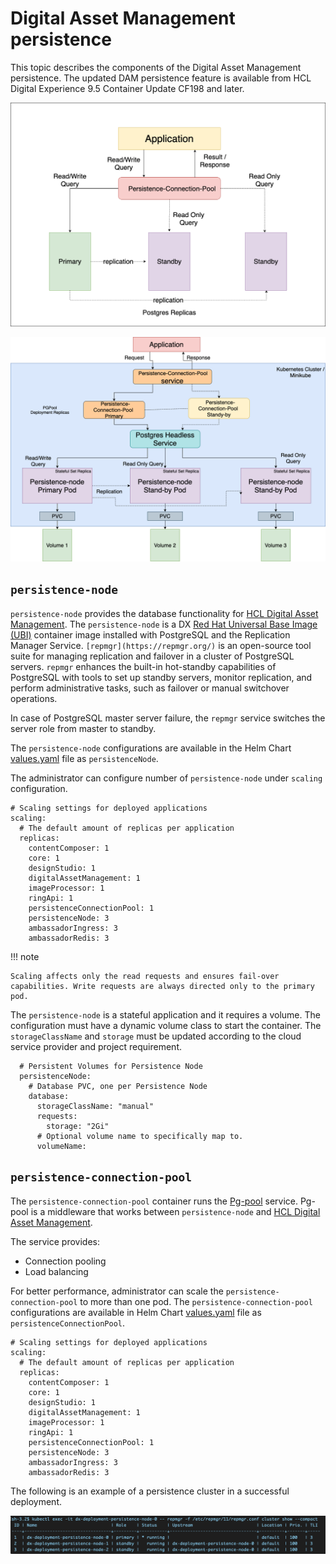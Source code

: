 # Digital Asset Management persistence

This topic describes the components of the Digital Asset Management persistence. The updated DAM persistence feature is available from HCL Digital Experience 9.5 Container Update CF198 and later.

![Digital Asset Management persistence component architecture](../../../images/dam_persistence_components.png "DAM persistence components")

![Digital Asset Management persistence cluster architecture](../../../images/dam_persistence_cluster_architecture.png "DAM persistence cluster architecture")

## `persistence-node`

`persistence-node` provides the database functionality for [HCL Digital Asset Management](../../../design/digital_asset_mgmt/digital_asset_mgmt_overview.md). The `persistence-node` is a DX [Red Hat Universal Base Image \(UBI\)](https://www.redhat.com/en/blog/introducing-red-hat-universal-base-image) container image installed with PostgreSQL and the Replication Manager Service. `[repmgr](https://repmgr.org/)` is an open-source tool suite for managing replication and failover in a cluster of PostgreSQL servers. `repmgr` enhances the built-in hot-standby capabilities of PostgreSQL with tools to set up standby servers, monitor replication, and perform administrative tasks, such as failover or manual switchover operations.

In case of PostgreSQL master server failure, the `repmgr` service switches the server role from master to standby.

The `persistence-node` configurations are available in the Helm Chart [values.yaml](../deployment/preparation/overview.md) file as `persistenceNode`.

The administrator can configure number of `persistence-node` under `scaling` configuration.

```
# Scaling settings for deployed applications
scaling:
  # The default amount of replicas per application
  replicas:
    contentComposer: 1
    core: 1
    designStudio: 1
    digitalAssetManagement: 1
    imageProcessor: 1
    ringApi: 1
    persistenceConnectionPool: 1
    persistenceNode: 3
    ambassadorIngress: 3
    ambassadorRedis: 3
```

!!! note

    Scaling affects only the read requests and ensures fail-over capabilities. Write requests are always directed only to the primary pod.

The `persistence-node` is a stateful application and it requires a volume. The configuration must have a dynamic volume class to start the container. The `storageClassName` and `storage` must be updated according to the cloud service provider and project requirement.

```
  # Persistent Volumes for Persistence Node
  persistenceNode:
    # Database PVC, one per Persistence Node
    database:
      storageClassName: "manual"
      requests:
        storage: "2Gi"
      # Optional volume name to specifically map to.
      volumeName:
```
## `persistence-connection-pool`

The `persistence-connection-pool` container runs the [Pg-pool](https://www.pgpool.net/mediawiki/index.php/Main_Page) service. Pg-pool is a middleware that works between `persistence-node` and [HCL Digital Asset Management](../../../design/digital_asset_mgmt/digital_asset_mgmt_overview.md).

The service provides:

-   Connection pooling
-   Load balancing

For better performance, administrator can scale the `persistence-connection-pool` to more than one pod. The `persistence-connection-pool` configurations are available in Helm Chart [values.yaml](../deployment/preparation/overview.md) file as `persistenceConnectionPool`.

```
# Scaling settings for deployed applications
scaling:
  # The default amount of replicas per application
  replicas:
    contentComposer: 1
    core: 1
    designStudio: 1
    digitalAssetManagement: 1
    imageProcessor: 1
    ringApi: 1
    persistenceConnectionPool: 1
    persistenceNode: 3
    ambassadorIngress: 3
    ambassadorRedis: 3
```

The following is an example of a persistence cluster in a successful deployment.

![](../../../images/cluster_status_example.png "Persistence cluster in a successful deployment")


